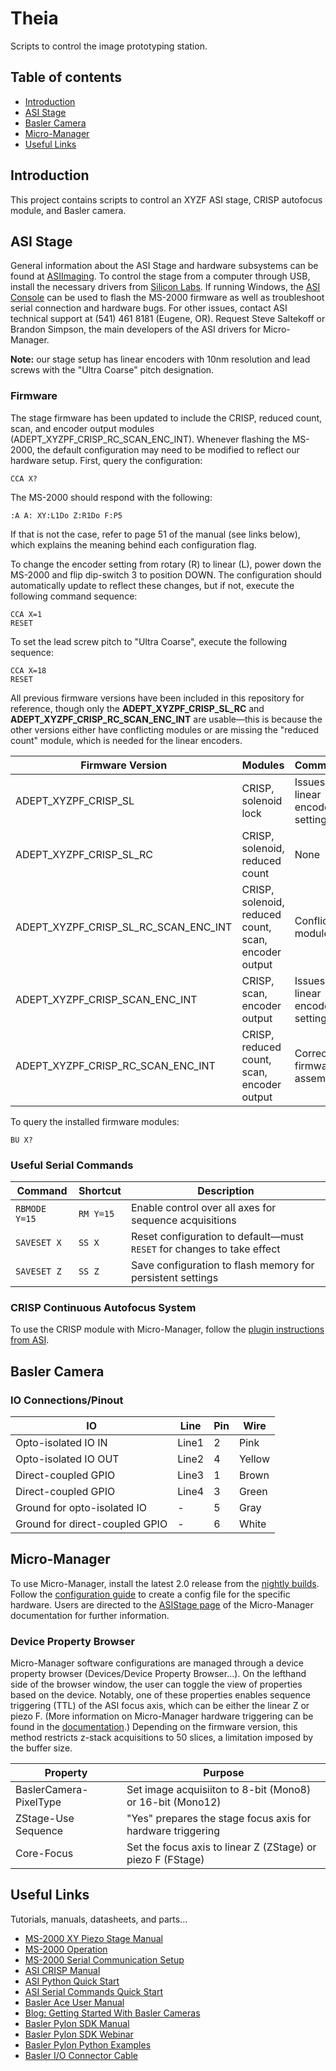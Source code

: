 # Theia
Scripts to control the image prototyping station.


## Table of contents
* [Introduction](#introduction)
* [ASI Stage](#asi-stage)
* [Basler Camera](#basler-camera)
* [Micro-Manager](#micro-manager)
* [Useful Links](#useful-links)


## Introduction
This project contains scripts to control an XYZF ASI stage, CRISP autofocus module, and Basler camera.


## ASI Stage
General information about the ASI Stage and hardware subsystems can be found at [ASIImaging](https://www.asiimaging.com/). To control the stage from a computer through USB, install the necessary drivers from [Silicon Labs](https://www.asiimaging.com/support/downloads/usb-support-on-ms-2000-wk-controllers/). If running Windows, the [ASI Console](https://www.asiimaging.com/support/downloads/asi-console/) can be used to flash the MS-2000 firmware as well as troubleshoot serial connection and hardware bugs. For other issues, contact ASI technical support at (541) 461 8181 (Eugene, OR). Request Steve Saltekoff or Brandon Simpson, the main developers of the ASI drivers for Micro-Manager.

**Note:** our stage setup has linear encoders with 10nm resolution and lead screws with the "Ultra Coarse" pitch designation.

### Firmware
The stage firmware has been updated to include the CRISP, reduced count, scan, and encoder output modules (ADEPT_XYZPF_CRISP_RC_SCAN_ENC_INT). Whenever flashing the MS-2000, the default configuration may need to be modified to reflect our hardware setup. First, query the configuration:

```console
CCA X?
```

The MS-2000 should respond with the following:

```console
:A A: XY:L1Do Z:R1Do F:P5
```

If that is not the case, refer to page 51 of the manual (see links below), which explains the meaning behind each configuration flag.

To change the encoder setting from rotary (R) to linear (L), power down the MS-2000 and flip dip-switch 3 to position DOWN. The configuration should automatically update to reflect these changes, but if not, execute the following command sequence:

```console
CCA X=1
RESET
```

To set the lead screw pitch to "Ultra Coarse", execute the following sequence:

```console
CCA X=18
RESET
```

All previous firmware versions have been included in this repository for reference, though only the **ADEPT_XYZPF_CRISP_SL_RC** and **ADEPT_XYZPF_CRISP_RC_SCAN_ENC_INT** are usable&mdash;this is because the other versions either have conflicting modules or are missing the "reduced count" module, which is needed for the linear encoders.

| Firmware Version                      | Modules                                               | Comments                              |
| ------------------------------------- | ----------------------------------------------------- | ------------------------------------- |
| ADEPT_XYZPF_CRISP_SL                  | CRISP, solenoid lock                                  | Issues with linear encoder setting    |
| ADEPT_XYZPF_CRISP_SL_RC               | CRISP, solenoid, reduced count                        | None                                  |
| ADEPT_XYZPF_CRISP_SL_RC_SCAN_ENC_INT  | CRISP, solenoid, reduced count, scan, encoder output  | Conflicting modules                   |
| ADEPT_XYZPF_CRISP_SCAN_ENC_INT        | CRISP, scan, encoder output                           | Issues with linear encoder setting    |
| ADEPT_XYZPF_CRISP_RC_SCAN_ENC_INT     | CRISP, reduced count, scan, encoder output            | Correct firmware assembly             |

To query the installed firmware modules:

```console
BU X?
```

### Useful Serial Commands
| Command           | Shortcut      | Description                                                                   |
| ----------------- | --------------| ----------------------------------------------------------------------------- |
| `RBMODE Y=15`     | `RM Y=15`     | Enable control over all axes for sequence acquisitions                        |
| `SAVESET X`       | `SS X`        | Reset configuration to default&mdash;must `RESET` for changes to take effect  |
| `SAVESET Z`       | `SS Z`        | Save configuration to flash memory for persistent settings                    |

### CRISP Continuous Autofocus System
To use the CRISP module with Micro-Manager, follow the [plugin instructions from ASI](https://asiimaging.com/docs/crisp_mm_plugin).

## Basler Camera

### IO Connections/Pinout
| IO                                | Line    | Pin   | Wire     |
| --------------------------------- | ------- | ----- | -------- |
| Opto-isolated IO IN               | Line1   | 2     | Pink     |
| Opto-isolated IO OUT              | Line2   | 4     | Yellow   |
| Direct-coupled GPIO               | Line3   | 1     | Brown    |
| Direct-coupled GPIO               | Line4   | 3     | Green    |
| Ground for opto-isolated IO       | -       | 5     | Gray     |
| Ground for direct-coupled GPIO    | -       | 6     | White    |


## Micro-Manager
To use Micro-Manager, install the latest 2.0 release from the [nightly builds](https://download.micro-manager.org/nightly/2.0/Windows/). Follow the [configuration guide](https://micro-manager.org/Micro-Manager_Configuration_Guide) to create a config file for the specific hardware. Users are directed to the [ASIStage page](https://micro-manager.org/ASIStage) of the Micro-Manager documentation for further information.

### Device Property Browser
Micro-Manager software configurations are managed through a device property browser (Devices/Device Property Browser...). On the lefthand side of the browser window, the user can toggle the view of properties based on the device. Notably, one of these properties enables sequence triggering (TTL) of the ASI focus axis, which can be either the linear Z or piezo F. (More information on Micro-Manager hardware triggering can be found in the [documentation](https://micro-manager.org/Hardware-based_Synchronization_in_Micro-Manager).) Depending on the firmware version, this method restricts z-stack acquisitions to 50 slices, a limitation imposed by the buffer size.

| Property                          | Purpose                                                       |
| --------------------------------- | --------------------------------------------------------------|
| BaslerCamera-PixelType            | Set image acquisiiton to 8-bit (Mono8) or 16-bit (Mono12)     |
| ZStage-Use Sequence               | "Yes" prepares the stage focus axis for hardware triggering   |
| Core-Focus                        | Set the focus axis to linear Z (ZStage) or piezo F (FStage)   | 


## Useful Links
Tutorials, manuals, datasheets, and parts...

* [MS-2000 XY Piezo Stage Manual](https://www.asiimaging.com/downloads/manuals/ASI-PZ-WK-Inverted-XY.pdf)
* [MS-2000 Operation](https://asiimaging.com/docs/ms2000_operation)
* [MS-2000 Serial Communication Setup](https://www.asiimaging.com/docs/tech_note_rs232_comm)
* [ASI CRISP Manual](https://www.asiimaging.com/downloads/manuals/CRISP%20Autofocus%20Manual.pdf)
* [ASI Python Quick Start](https://asiimaging.com/docs/python)
* [ASI Serial Commands Quick Start](https://www.asiimaging.com/docs/command_quick_start)
* [Basler Ace User Manual](https://graftek.biz/system/files/2576/original/Basler_Ace_USB_3.0_Manual.pdf?1479057814)
* [Blog: Getting Started With Basler Cameras](https://www.pythonforthelab.com/blog/getting-started-with-basler-cameras/)
* [Basler Pylon SDK Manual](https://www.baslerweb.com/fp-1615186793/media/downloads/documents/users_manuals/AW00148804000_pylon_SDK_Samples_Manual.pdf)
* [Basler Pylon SDK Webinar](https://www.baslerweb.com/en/company/news-press/webinar/pylonc/vod-pylonc/)
* [Basler Pylon Python Examples](https://github.com/basler/pypylon/tree/master/samples)
* [Basler I/O Connector Cable](https://www.mouser.com/ProductDetail/405-2200000625)
